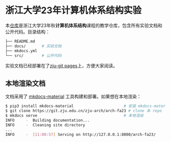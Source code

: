 # 浙江大学23年计算机体系结构实验

本[仓库](https://git.zju.edu.cn/zju-arch/arch-fa23)是浙江大学23年秋**计算机体系结构**课程的教学仓库，包含所有实验文档和公开代码。目录结构：

```bash
├── README.md
├── docs/       # 实验文档   
├── mkdocs.yml
└── src/        # 公开代码
```

实验文档已经部署在了[zju-git pages](https://zju-arch.pages.zjusct.io/arch-fa23)上，方便大家阅读。


## 本地渲染文档

文档采用了 [mkdocs-material](https://squidfunk.github.io/mkdocs-material/) 工具构建和部署。如果想在本地渲染：

```bash
$ pip3 install mkdocs-material                      # 安装 mkdocs-material
$ git clone https://git.zju.edu.cn/zju-arch/arch-fa23 # clone 本 repo
$ mkdocs serve                                      # 本地渲染
INFO     -  Building documentation...
INFO     -  Cleaning site directory
...
INFO     -  [11:00:57] Serving on http://127.0.0.1:8000/arch-fa23/
```

